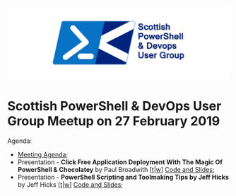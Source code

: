 ![Scottish PowerShell and DevOps User Group Logo](/scotpsug-logo.png)
# Scottish PowerShell & DevOps User Group Meetup on 27 February 2019

Agenda:

* [Meeting Agenda](https://github.com/psdevopsug/usergroup/blob/master/2019/03-March/index.html);
* Presentation - **Click Free Application Deployment With The Magic Of PowerShell & Chocolatey** by Paul Broadwith [[t](https://twitter.com/pauby)|[w](https://pauby.com)] [Code and Slides](https://github.com/pauby/presentations);
* Presentation - **PowerShell Scripting and Toolmaking Tips by Jeff Hicks** by Jeff Hicks [[t](https://twitter.com/jeffhicks)|[w](https://jdhitsolutions.com/blog/)] [Code and Slides](https://github.com/jdhitsolutions/PowerShellScriptingTraps);